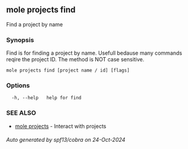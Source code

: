 ## mole projects find

Find a project by name

### Synopsis

Find is for finding a project by name.
	Usefull bedause many commands reqire the project ID.
	The method is NOT case sensitive.

```
mole projects find [project name / id] [flags]
```

### Options

```
  -h, --help   help for find
```

### SEE ALSO

* [mole projects](mole_projects.md)	 - Interact with projects

###### Auto generated by spf13/cobra on 24-Oct-2024
